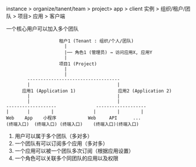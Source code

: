 instance > organize/tanent/team > project> app > client
实例 > 组织/租户/团队 > 项目> 应用 > 客户端

一个核心用户可以加入多个团队


```
                    租户1 (Tenant : 组织/个人/团队)
                      |
                      |── 角色1 (管理员) → 访问应用X, 应用Y
                      |
                    项目1 (Project)
                      |
                      |
        -----------------------------------
        |                                 |
      应用1 (Application 1)                应用2 (Application 2)
        |                                 |
        |                                 |
-------------------               -------------------
|       |        |               |        |        |
Web    App    小程序            Web     API      ...
(终端入口)  (终端入口) (终端入口)    (终端入口)(终端入口)
```


1. 用户可以属于多个团队（多对多）
2. 一个团队有可以订阅多个应用（多对多）
3. 一个应用可以被一个团队多次订阅（根据应用设置）
4. 一个角色可以关联多个同团队的应用以及权限
